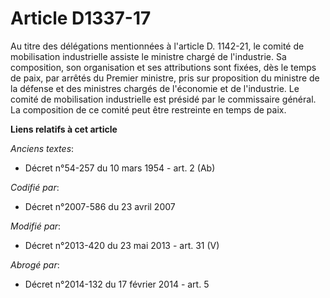 # Article D1337-17

Au titre des délégations mentionnées à l'article D. 1142-21, le comité de mobilisation industrielle assiste le ministre
chargé de l'industrie. Sa composition, son organisation et ses attributions sont fixées, dès le temps de paix, par arrêtés du
Premier ministre, pris sur proposition du ministre de la défense et des ministres chargés de l'économie et de l'industrie. Le
comité de mobilisation industrielle est présidé par le commissaire général. La composition de ce comité peut être restreinte
en temps de paix.

**Liens relatifs à cet article**

_Anciens textes_:

  - Décret n°54-257 du 10 mars 1954 - art. 2 (Ab)

_Codifié par_:

  - Décret n°2007-586 du 23 avril 2007

_Modifié par_:

  - Décret n°2013-420 du 23 mai 2013 - art. 31 (V)

_Abrogé par_:

  - Décret n°2014-132 du 17 février 2014 - art. 5
